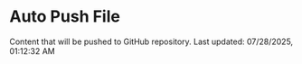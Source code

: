 # Auto Push File

Content that will be pushed to GitHub repository.
Last updated: 07/28/2025, 01:12:32 AM